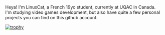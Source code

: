 Heya! I'm LinuxCat, a French 19yo student, currently at UQAC in Canada.\
I'm studying video games development, but also have quite a few personal projects you can find on this github account.


[![trophy](https://github-profile-trophy.vercel.app/?username=LinUwUxCat)](https://github.com/ryo-ma/github-profile-trophy)

